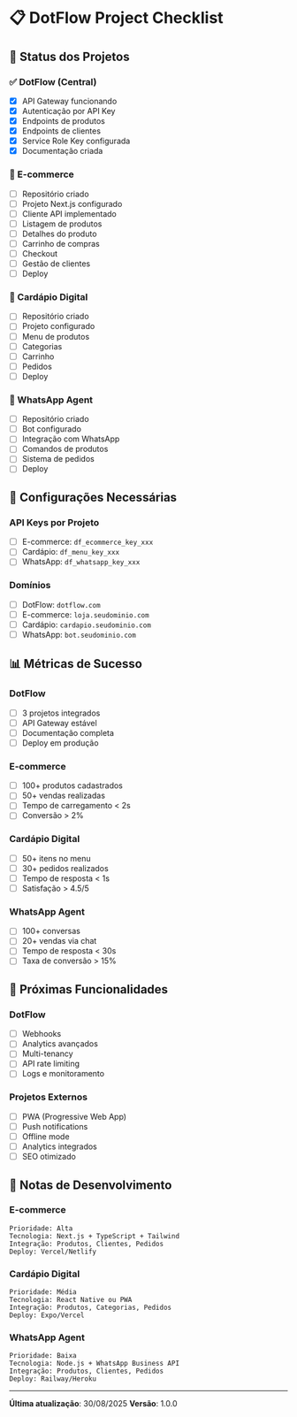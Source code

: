 # 📋 DotFlow Project Checklist

## 🎯 Status dos Projetos

### ✅ DotFlow (Central)
- [x] API Gateway funcionando
- [x] Autenticação por API Key
- [x] Endpoints de produtos
- [x] Endpoints de clientes
- [x] Service Role Key configurada
- [x] Documentação criada

### 🚧 E-commerce
- [ ] Repositório criado
- [ ] Projeto Next.js configurado
- [ ] Cliente API implementado
- [ ] Listagem de produtos
- [ ] Detalhes do produto
- [ ] Carrinho de compras
- [ ] Checkout
- [ ] Gestão de clientes
- [ ] Deploy

### 📱 Cardápio Digital
- [ ] Repositório criado
- [ ] Projeto configurado
- [ ] Menu de produtos
- [ ] Categorias
- [ ] Carrinho
- [ ] Pedidos
- [ ] Deploy

### 🤖 WhatsApp Agent
- [ ] Repositório criado
- [ ] Bot configurado
- [ ] Integração com WhatsApp
- [ ] Comandos de produtos
- [ ] Sistema de pedidos
- [ ] Deploy

## 🔧 Configurações Necessárias

### API Keys por Projeto
- [ ] E-commerce: `df_ecommerce_key_xxx`
- [ ] Cardápio: `df_menu_key_xxx`
- [ ] WhatsApp: `df_whatsapp_key_xxx`

### Domínios
- [ ] DotFlow: `dotflow.com`
- [ ] E-commerce: `loja.seudominio.com`
- [ ] Cardápio: `cardapio.seudominio.com`
- [ ] WhatsApp: `bot.seudominio.com`

## 📊 Métricas de Sucesso

### DotFlow
- [ ] 3 projetos integrados
- [ ] API Gateway estável
- [ ] Documentação completa
- [ ] Deploy em produção

### E-commerce
- [ ] 100+ produtos cadastrados
- [ ] 50+ vendas realizadas
- [ ] Tempo de carregamento < 2s
- [ ] Conversão > 2%

### Cardápio Digital
- [ ] 50+ itens no menu
- [ ] 30+ pedidos realizados
- [ ] Tempo de resposta < 1s
- [ ] Satisfação > 4.5/5

### WhatsApp Agent
- [ ] 100+ conversas
- [ ] 20+ vendas via chat
- [ ] Tempo de resposta < 30s
- [ ] Taxa de conversão > 15%

## 🚀 Próximas Funcionalidades

### DotFlow
- [ ] Webhooks
- [ ] Analytics avançados
- [ ] Multi-tenancy
- [ ] API rate limiting
- [ ] Logs e monitoramento

### Projetos Externos
- [ ] PWA (Progressive Web App)
- [ ] Push notifications
- [ ] Offline mode
- [ ] Analytics integrados
- [ ] SEO otimizado

## 📝 Notas de Desenvolvimento

### E-commerce
```
Prioridade: Alta
Tecnologia: Next.js + TypeScript + Tailwind
Integração: Produtos, Clientes, Pedidos
Deploy: Vercel/Netlify
```

### Cardápio Digital
```
Prioridade: Média
Tecnologia: React Native ou PWA
Integração: Produtos, Categorias, Pedidos
Deploy: Expo/Vercel
```

### WhatsApp Agent
```
Prioridade: Baixa
Tecnologia: Node.js + WhatsApp Business API
Integração: Produtos, Clientes, Pedidos
Deploy: Railway/Heroku
```

---

**Última atualização**: 30/08/2025
**Versão**: 1.0.0 